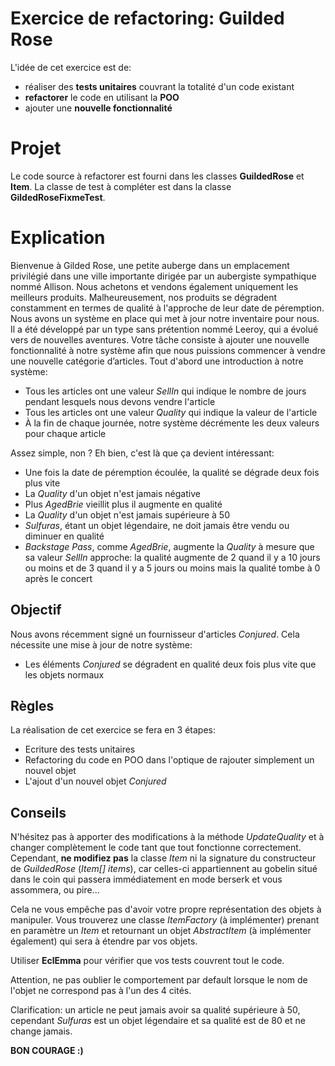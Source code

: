 # Exercice de refactoring: Guilded Rose
L'idée de cet exercice est de:
 - réaliser des **tests unitaires** couvrant la totalité d'un code existant
 - **refactorer** le code en utilisant la **POO**
 - ajouter une **nouvelle fonctionnalité** 

# Projet
Le code source à refactorer est fourni dans les classes **GuildedRose** et **Item**.
La classe de test à compléter est dans la classe **GildedRoseFixmeTest**.

# Explication
Bienvenue à Gilded Rose, une petite auberge dans un emplacement privilégié dans une ville importante dirigée par un aubergiste sympathique nommé Allison. Nous achetons et vendons également uniquement les meilleurs produits. Malheureusement, nos produits se dégradent constamment en termes de qualité à l'approche de leur date de péremption. Nous avons un système en place qui met à jour notre inventaire pour nous. Il a été développé par un type sans prétention nommé Leeroy, qui a évolué vers de nouvelles aventures. Votre tâche consiste à ajouter une nouvelle fonctionnalité à notre système afin que nous puissions commencer à vendre une nouvelle catégorie d’articles. Tout d'abord une introduction à notre système:
 - Tous les articles ont une valeur *SellIn* qui indique le nombre de jours pendant lesquels nous devons vendre l'article
 - Tous les articles ont une valeur *Quality* qui indique la valeur de l'article
 - À la fin de chaque journée, notre système décrémente les deux valeurs pour chaque article

Assez simple, non ? Eh bien, c'est là que ça devient intéressant:

 - Une fois la date de péremption écoulée, la qualité se dégrade deux fois plus vite
 - La *Quality* d'un objet n'est jamais négative
 - Plus *AgedBrie* vieillit plus il augmente en qualité
 - La *Quality* d'un objet n'est jamais supérieure à 50
 - *Sulfuras*, étant un objet légendaire, ne doit jamais être vendu ou diminuer en qualité
 - *Backstage Pass*, comme *AgedBrie*, augmente la *Quality* à mesure que sa valeur *SellIn* approche: la qualité augmente de 2 quand il y a 10 jours ou moins et de 3 quand il y a 5 jours ou moins mais la qualité tombe à 0 après le concert

## Objectif

Nous avons récemment signé un fournisseur d'articles *Conjured*. Cela nécessite une mise à jour de notre système:
 - Les éléments *Conjured* se dégradent en qualité deux fois plus vite que les objets normaux

## Règles
La réalisation de cet exercice se fera en 3 étapes:
 - Ecriture des tests unitaires
 - Refactoring du code en POO dans l'optique de rajouter simplement un nouvel objet
 - L'ajout d'un nouvel objet *Conjured*

## Conseils
N'hésitez pas à apporter des modifications à la méthode *UpdateQuality*  et à changer complètement le code tant que tout fonctionne correctement. Cependant, **ne modifiez pas** la classe *Item* ni la signature du constructeur de *GuildedRose* (*Item[] items*), car celles-ci appartiennent au gobelin situé dans le coin qui passera immédiatement en mode berserk et vous assommera, ou pire...

Cela ne vous empêche pas d'avoir votre propre représentation des objets à manipuler.
Vous trouverez une classe *ItemFactory* (à implémenter) prenant en paramètre un *Item* et retournant un objet *AbstractItem* (à implémenter également) qui sera à étendre par vos objets.

Utiliser **EclEmma** pour vérifier que vos tests couvrent tout le code.

Attention, ne pas oublier le comportement par default lorsque le nom de l'objet ne correspond pas à l'un des 4 cités.

Clarification: un article ne peut jamais avoir sa qualité supérieure à 50, cependant *Sulfuras* est un objet légendaire et sa qualité est de 80 et ne change jamais.

**BON COURAGE :)**